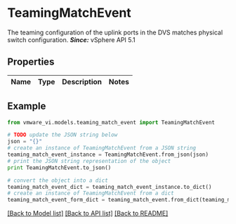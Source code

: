 # TeamingMatchEvent

The teaming configuration of the uplink ports in the DVS matches physical switch configuration.  ***Since:*** vSphere API 5.1 

## Properties
Name | Type | Description | Notes
------------ | ------------- | ------------- | -------------

## Example

```python
from vmware_vi.models.teaming_match_event import TeamingMatchEvent

# TODO update the JSON string below
json = "{}"
# create an instance of TeamingMatchEvent from a JSON string
teaming_match_event_instance = TeamingMatchEvent.from_json(json)
# print the JSON string representation of the object
print TeamingMatchEvent.to_json()

# convert the object into a dict
teaming_match_event_dict = teaming_match_event_instance.to_dict()
# create an instance of TeamingMatchEvent from a dict
teaming_match_event_form_dict = teaming_match_event.from_dict(teaming_match_event_dict)
```
[[Back to Model list]](../README.md#documentation-for-models) [[Back to API list]](../README.md#documentation-for-api-endpoints) [[Back to README]](../README.md)


